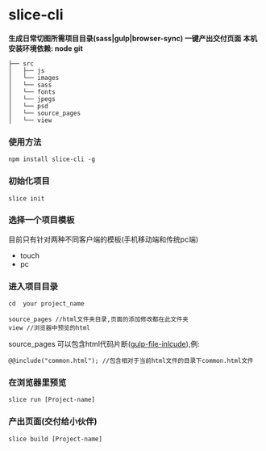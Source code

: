 # slice-cli

**生成日常切图所需项目目录(sass|gulp|browser-sync) 一键产出交付页面**
**本机安装环境依赖: node git**

```
├── src
│   ├── js
│   └── images
│   └── sass
│   └── fonts
│   └── jpegs
│   └── psd
│   └── source_pages
│   └── view 
```

### 使用方法
```
npm install slice-cli -g
```


### 初始化项目
```
slice init
```

### 选择一个项目模板
目前只有针对两种不同客户端的模板(手机移动端和传统pc端)
* touch
* pc
    
### 进入项目目录    
```
cd  your project_name
```


```
source_pages //html文件夹目录,页面的添加修改都在此文件夹
view //浏览器中预览的html
```

source_pages 可以包含html代码片断([gulp-file-inlcude](https://github.com/coderhaoxin/gulp-file-include)),例:

```
@@include("common.html"); //包含相对于当前html文件的目录下common.html文件
```   


### 在浏览器里预览
```
slice run [Project-name]
```

### 产出页面(交付给小伙伴)
```
slice build [Project-name]
```

